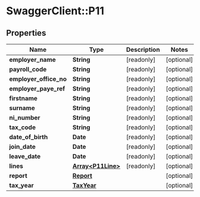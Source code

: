 # SwaggerClient::P11

## Properties
Name | Type | Description | Notes
------------ | ------------- | ------------- | -------------
**employer_name** | **String** | [readonly] | [optional] 
**payroll_code** | **String** | [readonly] | [optional] 
**employer_office_no** | **String** | [readonly] | [optional] 
**employer_paye_ref** | **String** | [readonly] | [optional] 
**firstname** | **String** | [readonly] | [optional] 
**surname** | **String** | [readonly] | [optional] 
**ni_number** | **String** | [readonly] | [optional] 
**tax_code** | **String** | [readonly] | [optional] 
**date_of_birth** | **Date** | [readonly] | [optional] 
**join_date** | **Date** | [readonly] | [optional] 
**leave_date** | **Date** | [readonly] | [optional] 
**lines** | [**Array&lt;P11Line&gt;**](P11Line.md) | [readonly] | [optional] 
**report** | [**Report**](Report.md) |  | [optional] 
**tax_year** | [**TaxYear**](TaxYear.md) |  | [optional] 

